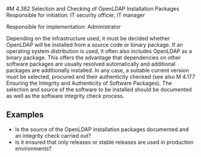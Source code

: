 #M 4.382 Selection and Checking of OpenLDAP Installation Packages
Responsible for initiation: IT security officer, IT manager

Responsible for implementation: Administrator

Depending on the infrastructure used, it must be decided whether OpenLDAP will be installed from a source code or binary package. If an operating system distribution is used, it often also includes OpenLDAP as a binary package. This offers the advantage that dependencies on other software packages are usually resolved automatically and additional packages are additionally installed. In any case, a suitable current version must be selected, procured and their authenticity checked (see also M 4.177 Ensuring the Integrity and Authenticity of Software Packages). The selection and source of the software to be installed should be documented as well as the software integrity check process.



## Examples 
* Is the source of the OpenLDAP installation packages documented and an integrity check carried out?
* Is it ensured that only releases or stable releases are used in production environments?





